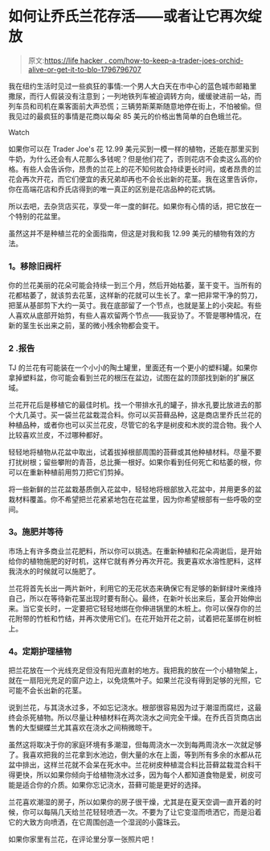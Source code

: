 # 如何让乔氏兰花存活——或者让它再次绽放

> 原文:[https://life hacker . com/how-to-keep-a-trader-joes-orchid-alive-or-get-it-to-blo-1796796707](https://lifehacker.com/how-to-keep-a-trader-joes-orchid-alive-or-get-it-to-blo-1796796707)

我在纽约生活时见过一些疯狂的事情:一个男人大白天在市中心的蓝色城市邮箱里撒尿，而行人假装没有注意到；一列地铁列车被迫调转方向，缓缓驶进前一站，而列车员和司机在乘客面前大声恐慌；三辆劳斯莱斯随意地停在街上，不怕被偷。但我见过的最疯狂的事情是花商以每朵 85 美元的价格出售简单的白色蛾兰花。

Watch

如果你可以在 Trader Joe's 花 12.99 美元买到一模一样的植物，还能在那里买到牛奶，为什么还会有人花那么多钱呢？但是他们花了，否则花店不会卖这么高的价格。有些人会告诉你，昂贵的兰花上的花不知何故会持续更长时间，或者昂贵的兰花会再次开花，而它们便宜的表兄弟却再也不会长出新的花茎。我在这里告诉你，你在高端花店和乔氏店得到的唯一真正的区别是花店品种的花式锅。

所以去吧，去杂货店买花，享受一年一度的鲜花。如果你有心情的话，把它放在一个特别的花盆里。

虽然这并不是种植兰花的全面指南，但这是对我和我 12.99 美元的植物有效的方法。

### **1。移除旧阀杆**

你的兰花美丽的花朵可能会持续一到三个月，然后开始枯萎，茎干变干。当所有的花都枯萎了，就该剪去花茎，这样新的花就可以生长了。拿一把非常干净的剪刀，把茎从基部剪下大约一英寸。我在底部留了一个节点，也就是茎上的小突起。有些人喜欢从底部开始剪，有些人喜欢留两个节点——我妥协了。不管是哪种情况，在新的茎生长出来之前，茎的微小残余物都会变干。

### 2 .报告

TJ 的兰花有可能装在一个小小的陶土罐里，里面还有一个更小的塑料罐。如果你拿掉塑料盆，你可能会看到兰花的根压在盆边，试图在盆的顶部找到新的扩展区域。

兰花开花后是移植它的最佳时机。找一个带排水孔的罐子，排水孔要比放进去的那个大几英寸。买一袋兰花盆栽混合料。你可以买苔藓品种，这是商店里乔氏兰花的种植品种，或者你也可以买兰花皮，尽管它的名字是树皮和木炭的混合物。我个人比较喜欢兰皮，不过哪种都好。

轻轻地将植物从花盆中取出，试着拔掉根部周围的苔藓或其他种植材料。尽量不要打扰树根；留些攀附的青苔，总比撕一根好。如果你看到任何死亡和枯萎的根，你可以在重新种植前用剪刀把它们剪掉。

将一些新鲜的兰花盆栽基质倒入花盆中，轻轻地将根部放入花盆中，并用更多的盆栽材料覆盖。你不希望把兰花紧紧地包在花盆里，因为你希望根部有一些呼吸的空间。

### **3。施肥并等待**

市场上有许多商业兰花肥料，所以你可以挑选。在重新种植和花朵凋谢后，是开始给你的植物施肥的好时机，这样它就有养分再次开花。我更喜欢水溶性肥料，这样我浇水的时候就可以施肥了。

兰花将首先长出一两片新叶，利用它的无花状态来确保它有足够的新鲜绿叶来维持自己，所以在等待新花茎出现时要有耐心。最终，在新叶长出来后，茎会开始伸出来。当它变长时，一定要把它轻轻地绑在你伸进锅里的木桩上。你可以保存你的兰花附带的竹桩和竹结，并再次使用它们。在花开始开花之前，试着把花茎绑在树桩上。

### **4。定期护理植物**

把兰花放在一个光线充足但没有阳光直射的地方。我把我的放在一个小植物架上，就在一扇阳光充足的窗户边上，以免烧焦叶子。如果兰花没有得到足够的光照，它可能不会长出新的花茎。

说到兰花，与其浇水过多，不如忘记浇水。根部很容易因为过于潮湿而腐烂，这最终会杀死植物。所以尽量让种植材料在两次浇水之间完全干燥。在乔氏百货商店出售的大型蝴蝶兰尤其喜欢在浇水之间稍微晾干。

虽然这将取决于你的家庭环境有多潮湿，但每周浇水一次到每两周浇水一次就足够了。我喜欢把我的兰花拿到水池边，倒大量的水在上面，等到所有多余的水都从花盆中排出，这样兰花就不会呆在死水中。兰花树皮种植混合料比苔藓盆栽混合料干得更快，所以如果你倾向于给植物浇水过多，因为每个人都知道食物是爱，树皮可能是适合你的介质。如果你忘记浇水，苔藓可能是更好的选择。

兰花喜欢潮湿的房子，所以如果你的房子很干燥，尤其是在夏天空调一直开着的时候，你可以每隔几天给兰花轻轻喷洒一次。不要为了让它变湿而喷洒它，而是沿着它的大致方向喷洒，在它周围创造一个湿润的小露珠云。

如果你家里有兰花，在评论里分享一张照片吧！